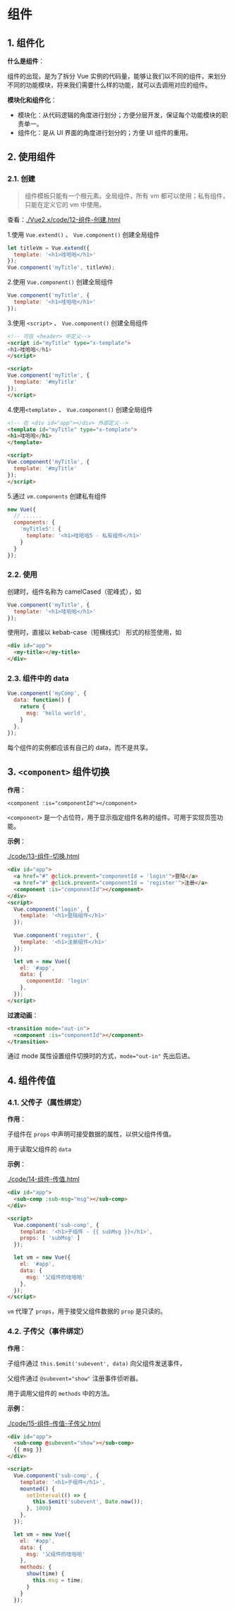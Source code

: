 # 组件

## 1. 组件化

**什么是组件**：

组件的出现，是为了拆分 Vue 实例的代码量，能够让我们以不同的组件，来划分不同的功能模块，将来我们需要什么样的功能，就可以去调用对应的组件。

**模块化和组件化**：

* 模块化：从代码逻辑的角度进行划分；方便分层开发，保证每个功能模块的职责单一。
* 组件化：是从 UI 界面的角度进行划分的；方便 UI 组件的重用。

## 2. 使用组件

### 2.1. 创建

>组件模板只能有一个根元素。全局组件，所有 vm 都可以使用；私有组件，只能在定义它的 vm 中使用。

查看：[./Vue2.x/code/12-组件-创建.html](./Vue2.x/code/12-组件-创建.html)

1.使用 `Vue.extend()` 、 `Vue.component()` 创建全局组件

```javascript
let titleVm = Vue.extend({
  template: '<h1>哇哈哈</h1>'
});
Vue.component('myTitle', titleVm);
```

2.使用 `Vue.component()` 创建全局组件

```javascript
Vue.component('myTitle', {
  template: '<h1>哇哈哈</h1>'
});
```

3.使用 `<script>` 、 `Vue.component()` 创建全局组件

```html
<!-- 可在 <header> 中定义-->
<script id="myTitle" type="x-template">
<h1>哇哈哈</h1>
</script>

<script>
Vue.component('myTitle', {
  template: '#myTitle'
});
</script>
```

4.使用`<template>` 、 `Vue.component()` 创建全局组件

```html
<!-- 在 <div id="app"></div> 外部定义-->
<template id="myTitle" type="x-template">
<h1>哇哈哈</h1>
</template>

<script>
Vue.component('myTitle', {
  template: '#myTitle'
});
</script>
```

5.通过 `vm.components` 创建私有组件

```javascript
new Vue({
  // ......
  components: {
    'myTitle5': {
      template: '<h1>哇哈哈5 - 私有组件</h1>'
    }
  }
});
```

### 2.2. 使用

创建时，组件名称为 camelCased（驼峰式），如

```javascript
Vue.component('myTitle', {
  template: '<h1>哇哈哈</h1>'
});
```

使用时，直接以 kebab-case（短横线式） 形式的标签使用，如

```html
<div id="app">
  <my-title></my-title>
</div>
```

### 2.3. 组件中的 data

```javascript
Vue.component('myComp', {
  data: function() {
    return {
      msg: 'hello world',
    }
  },
});
```

每个组件的实例都应该有自己的 data，而不是共享。

## 3. `<component>` 组件切换

**作用**：

`<component :is="componentId"></component>`

`<component>` 是一个占位符，用于显示指定组件名称的组件。可用于实现页签功能。

**示例**：

[./code/13-组件-切换.html](./code/13-组件-切换.html)

```html
<div id="app">
  <a href="#" @click.prevent="componentId = 'login'">登陆</a>
  <a href="#" @click.prevent="componentId = 'register'">注册</a>
  <component :is="componentId"></component>
</div>
<script>
  Vue.component('login', {
    template: '<h1>登陆组件</h1>'
  });
  
  Vue.component('register', {
    template: '<h1>注册组件</h1>'
  });

  let vm = new Vue({
    el: '#app',
    data: {
      componentId: 'login'
    },
  });
</script>
```

**过渡动画**：

```html
<transition mode="out-in">
  <component :is="componentId"></component>
</transition>
```

通过 mode 属性设置组件切换时的方式，`mode="out-in"` 先出后进。

## 4. 组件传值

### 4.1. 父传子（属性绑定）

**作用**：

子组件在 `props` 中声明可接受数据的属性，以供父组件传值。

用于读取父组件的 `data`

**示例**：

[./code/14-组件-传值.html](./code/14-组件-传值.html)

```html
<div id="app">
  <sub-comp :sub-msg="msg"></sub-comp>
</div>

<script>
  Vue.component('sub-comp', {
    template: '<h1>子组件 - {{ subMsg }}</h1>',
    props: [ 'subMsg' ]
  });

  let vm = new Vue({
    el: '#app',
    data: {
      msg: '父组件的哇哈哈'
    },
  });
</script>
```

`vm` 代理了 `props`，用于接受父组件数据的 `prop` 是只读的。

### 4.2. 子传父（事件绑定）

**作用**：

子组件通过 `this.$emit('subevent', data)` 向父组件发送事件，

父组件通过 `@subevent="show"` 注册事件侦听器。

用于调用父组件的 `methods` 中的方法。

**示例**：

[./code/15-组件-传值-子传父.html](./code/15-组件-传值-子传父.html)

```html
<div id="app">
  <sub-comp @subevent="show"></sub-comp>
  {{ msg }}
</div>

<script>
  Vue.component('sub-comp', {
    template: '<h1>子组件</h1>',
    mounted() {
      setInterval(() => {
        this.$emit('subevent', Date.now());
      }, 1000)
    },
  });

  let vm = new Vue({
    el: '#app',
    data: {
      msg: '父组件的哇哈哈'
    },
    methods: {
      show(time) {
        this.msg = time; 
      }
    }
  });
```